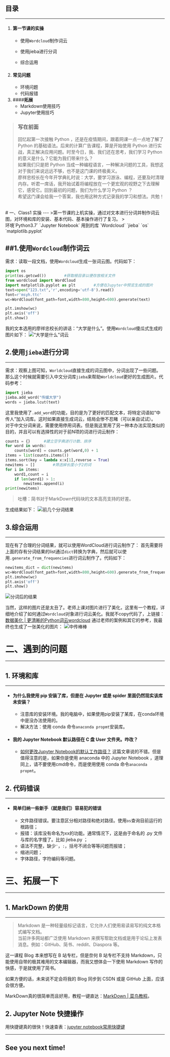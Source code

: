 ## 目录
---
1. ####  **第一节课的实操**  
    - 使用`Wordcloud`制作词云

    - 使用jieba进行分词
    - 综合运用
2.  #### **常见问题**  
    - 环境问题
    - 代码报错
3. ####**拓展**
    - Markdown使用技巧
    - Jupyter使用技巧

> ### 写在前面
> 回忆起第一次接触 Python ，还是在疫情期间，跟着网课一点一点地了解了 Python 的基础语法。后来的计算广告课程，算是开始使用 Python 进行实战，真正解决应用问题。时至今日，我、我们还在思考，我们学习 Python 的意义是什么？它能为我们带来什么？  <br>
如果我们只是把 Python 当成一种编程语言，一种解决问题的工具，我想这对于我们来说远远不够，也不是这门课的终极奥义。
<br>廖祥忠校长在今年开学典礼时说：大学，要学习游泳、编程，还要及时清理内存。听君一席话，我开始试着将编程放在一个更宏观的视野之下去理解它，感受它。回到最初的问题，我们为什么学习 Python ？
<br>希望这门课会给我一个答案，我也用这种方式记录我的学习和想法。共勉！

<br>
# 一、Class1 实操
---
>第一节课的上机实操，通过对文本进行分词并制作词云图，对环境和库的安装、基本代码、基本操作进行了复习。
> <br>环境`Python3.7` `Jupyter Notebook` 用到的库 `Wordcloud` `jieba` `os`  `matplotlib.pyplot`

##1.使用`Wordcloud`制作词云
---

需求：读取一段文档，使用`Wordcloud`生成一张词云图。代码如下：

```py
import os
print(os.getcwd())        #获取根目录以便存放相关文件
from wordcloud import WordCloud
import matplotlib.pyplot as plt        #方便在Jupyter中预览生成的图片
text=open("123.txt",'r',encoding='utf-8').read()
font=r'msyh.ttc'
wc=WordCloud(font_path=font,width=800,height=600).generate(text)

plt.imshow(wc)
plt.axis('off')
plt.show()
```
我的文本选用的廖祥忠校长的讲话：“大学是什么”。使用`Wordcloud`傻瓜式生成的图片如下：
![“大学是什么”词云](https://raw.githubusercontent.com/EldenBob/Python-Class-Blog/main/image/class1/1.png)

## 2.使用`jieba`进行分词
---
需求：观察上图可知，`Worldcloud`直接生成的词云图中，分词出现了一些问题。那么这个时候就需要引入中文分词库`jieba`来帮助`Worldcloud`更好的生成图片。代码参考：

```py
import jieba
jieba.add_word("传媒大学")        
words = jieba.lcut(text)
```
这里我使用了`.add_word`的功能，目的是为了更好的匹配文本，将特定词语如“中传人”加入词库。这时如果直接生成词云，结局会惨不忍睹（可以亲自试试）。<br>对于中文分词来说，需要使用停用词表。但是我这里用了另一种本办法实现类似的目的，并且可以有选择性的对于前N项的词进行词云制作：

```py
counts = {}      #建立空字典进行计数、排序
for word in words:
    counts[word] = counts.get(word,0) + 1
items = list(counts.items())
items.sort(key = lambda x:x[1],reverse = True)
newitems = []        #筛选掉长度小于2的词
for i in items:
    word1,count = i
    if len(word1) > 1:
        newitems.append(i)
print(newitems)
```
> 吐槽：简书对于MarkDown代码块的文本高亮支持的好差。

生成结果如下：
![前几个分词结果](https://raw.githubusercontent.com/EldenBob/Python-Class-Blog/main/image/class1/3.png)

## 3.综合运用
---
现在有了合理的分词结果，就可以使用WordCloud进行词云制作了：
首先需要将上面的存有分词结果的list通过`dict`转换为字典，然后就可以使用`.generate_from_frequencies`进行词云制作了。代码如下：

```Python
newitems_dict = dict(newitems)
wc=WordCloud(font_path=font,width=800,height=600).generate_from_frequencies(newitems_dict)
plt.imshow(wc)
plt.axis('off')
plt.show()
```
![分词后的结果](https://raw.githubusercontent.com/EldenBob/Python-Class-Blog/main/image/class1/2.png)

当然，这样的图片还是太丑了。老师上课对图片进行了美化，这里有一个教程，详细地介绍了如何通过`Wordcloud`对象进行词云美化。我就不copy代码了，上链接：
[数据美化 | 更清晰的Python词云wordcloud](https://blog.csdn.net/qq_40442753/article/details/109717664)
通过老师的案例和其它的参考，我最终也生成了一张美化的图片：
![中传棒棒](https://raw.githubusercontent.com/EldenBob/Python-Class-Blog/main/image/class1/4.png)

# 二、遇到的问题
---
## 1. 环境和库
---

- #### 为什么我使用 pip 安装了库，但是在 Jupyter 或是 spider 里面仍然现实该库未安装？
  - 注意库的安装环境。我的电脑中，如果使用pip安装了某库，在conda环境中是没办法使用的。
  - 解决方法：使用 conda 命令`anaconda propmt`安装库。

- #### 我的 Jupyter Notebook 默认路径在 C 盘 User 文件夹。咋改？
  - [如何更改Jupyter Notebook的默认工作路径？](https://zhuanlan.zhihu.com/p/59738776) 这篇文章说的不错。但是值得注意的是，如果你是使用 anaconda 中的 Jupyter Notebook ，道理同上，请不要使用cmd命令，而是使用使用 conda 命令`anaconda propmt`。

## 2. 代码错误
---
- #### 简单归纳一些新手（就是我们）容易犯的错误
  - 文件路径错误。要注意区分相对路径和绝对路径。使用`os`查询目前运行的根路径；
  - 报错：该库没有命名为xx的功能。通常情况下，这是由于命名的 .py 文件与库的名字撞了。比如  jieba.py ；
  -  语法不完整，缺少`'`，`:`，括号不闭合等等问题而报错；
  - 缩进问题；
  - 字体路径，字符编码等问题。

# 三、拓展一下
---
## 1. MarkDown 的使用
---
> Markdown 是一种轻量级标记语言，它允许人们使用易读易写的纯文本格式编写文档。
> <br>当前许多网站都广泛使用 Markdown 来撰写帮助文档或是用于论坛上发表消息。例如：GitHub、简书、reddit、Diaspora 等。

这一课程 Blog 本来想写在 B 站专栏，但是奈何 B 站专栏不支持 Markdown，只能使用自带的极其难用的文本编辑器，而我又想体会一下使用 Markdown 写作的快感，于是就使用了简书。

如果方便的话，未来说不定会将我的 Blog 同步到 CSDN 或是 GitHub 上面，应该会很方便。

MarkDown真的很简单而且好用，教程一键直达：[MarkDown | 菜鸟教程](https://www.runoob.com/markdown/md-tutorial.html)。

## 2. Jupyter Note 快捷操作

用快捷键真的很快！快速查表：[jupyter notebook常用快捷键](https://www.cnblogs.com/sui776265233/p/9759303.html)
<br>

---
## See you next time!
